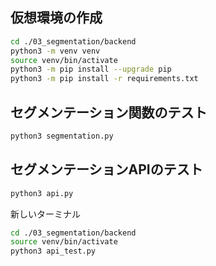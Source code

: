 ## 仮想環境の作成

```sh
cd ./03_segmentation/backend
python3 -m venv venv
source venv/bin/activate
python3 -m pip install --upgrade pip
python3 -m pip install -r requirements.txt
```

## セグメンテーション関数のテスト

```sh
python3 segmentation.py
```

## セグメンテーションAPIのテスト

```sh
python3 api.py
```

新しいターミナル

```sh
cd ./03_segmentation/backend
source venv/bin/activate
python3 api_test.py
```